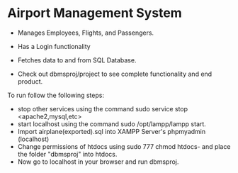 # Airport Management System 


- Manages Employees, Flights, and Passengers. 
- Has a Login functionality
- Fetches data to and from SQL Database. 

- Check out dbmsproj/project to see complete functionality and end product. 

To run follow the following steps: 
- stop other services using the command sudo service stop <apache2,mysql,etc>
- start localhost using the command sudo /opt/lampp/lampp start. 
- Import airplane(exported).sql into XAMPP Server's phpmyadmin (localhost)
- Change permissions of htdocs using sudo 777 chmod htdocs- and place the folder "dbmsproj" into htdocs. 
- Now go to localhost in your browser and run dbmsproj.


